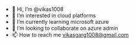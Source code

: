 - 👋 Hi, I’m @vikas1008
- 👀 I’m interested in cloud platforms
- 🌱 I’m currently learning microsoft azure
- 💞️ I’m looking to collaborate on azure admin
- 📫 How to reach me vikasgarg1008@gmail.com

<!---
vikas1008/vikas1008 is a ✨ special ✨ repository because its `README.md` (this file) appears on your GitHub profile.
You can click the Preview link to take a look at your changes.
--->
